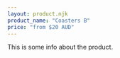 ```yaml
---
layout: product.njk
product_name: "Coasters B"
price: "from $20 AUD"
---
```


This is some info about the product.